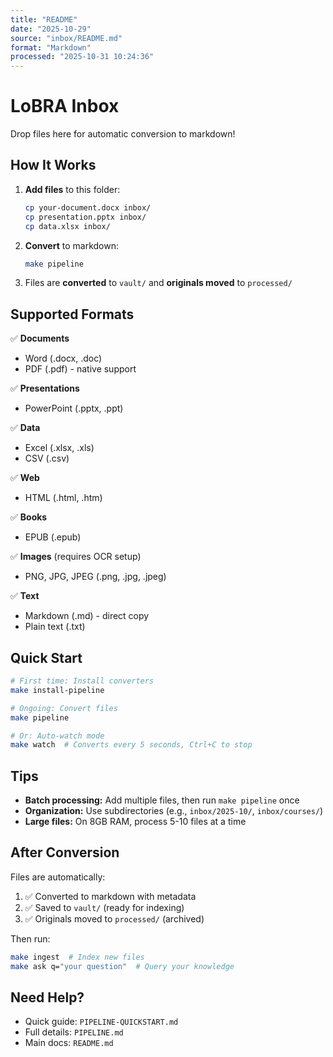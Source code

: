 ```yaml
---
title: "README"
date: "2025-10-29"
source: "inbox/README.md"
format: "Markdown"
processed: "2025-10-31 10:24:36"
---
```


# LoBRA Inbox

Drop files here for automatic conversion to markdown!

## How It Works

1. **Add files** to this folder:
   ```bash
   cp your-document.docx inbox/
   cp presentation.pptx inbox/
   cp data.xlsx inbox/
   ```

2. **Convert** to markdown:
   ```bash
   make pipeline
   ```

3. Files are **converted** to `vault/` and **originals moved** to `processed/`

## Supported Formats

✅ **Documents**
- Word (.docx, .doc)
- PDF (.pdf) - native support

✅ **Presentations**
- PowerPoint (.pptx, .ppt)

✅ **Data**
- Excel (.xlsx, .xls)
- CSV (.csv)

✅ **Web**
- HTML (.html, .htm)

✅ **Books**
- EPUB (.epub)

✅ **Images** (requires OCR setup)
- PNG, JPG, JPEG (.png, .jpg, .jpeg)

✅ **Text**
- Markdown (.md) - direct copy
- Plain text (.txt)

## Quick Start

```bash
# First time: Install converters
make install-pipeline

# Ongoing: Convert files
make pipeline

# Or: Auto-watch mode
make watch  # Converts every 5 seconds, Ctrl+C to stop
```

## Tips

- **Batch processing:** Add multiple files, then run `make pipeline` once
- **Organization:** Use subdirectories (e.g., `inbox/2025-10/`, `inbox/courses/`)
- **Large files:** On 8GB RAM, process 5-10 files at a time

## After Conversion

Files are automatically:
1. ✅ Converted to markdown with metadata
2. ✅ Saved to `vault/` (ready for indexing)
3. ✅ Originals moved to `processed/` (archived)

Then run:
```bash
make ingest  # Index new files
make ask q="your question"  # Query your knowledge
```

## Need Help?

- Quick guide: `PIPELINE-QUICKSTART.md`
- Full details: `PIPELINE.md`
- Main docs: `README.md`